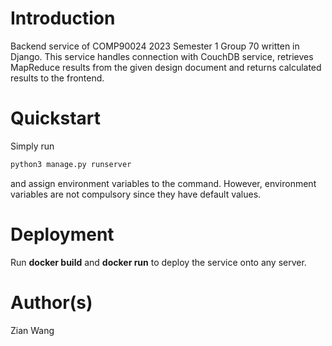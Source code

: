 # Introduction 
Backend service of COMP90024 2023 Semester 1 Group 70 written in Django. This service handles connection with CouchDB service, retrieves MapReduce results from the given design document and returns calculated results to the frontend.
# Quickstart
Simply run
```bash
python3 manage.py runserver
```
and assign environment variables to the command. However, environment variables are not compulsory since they have default values. 
# Deployment
Run **docker build** and **docker run** to deploy the service onto any server.
# Author(s)
Zian Wang
